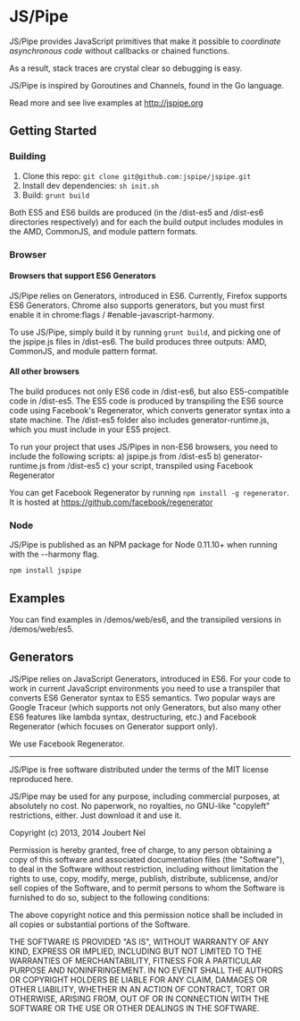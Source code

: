 # JS/Pipe

JS/Pipe provides JavaScript primitives that make it possible to *coordinate asynchronous code* without callbacks or chained functions.

As a result, stack traces are crystal clear so debugging is easy.

JS/Pipe is inspired by Goroutines and Channels, found in the Go language. 

Read more and see live examples at http://jspipe.org

## Getting Started

### Building
1. Clone this repo: `git clone git@github.com:jspipe/jspipe.git`
2. Install dev dependencies: `sh init.sh`
3. Build: `grunt build`

Both ES5 and ES6 builds are produced (in the /dist-es5 and /dist-es6 directories respectively) and for each the build output includes modules in the AMD, CommonJS, and module pattern formats. 


### Browser

#### Browsers that support ES6 Generators
JS/Pipe relies on Generators, introduced in ES6. Currently, Firefox supports ES6 Generators. Chrome also supports generators, but you must first enable it in chrome:flags / #enable-javascript-harmony.

To use JS/Pipe, simply build it by running `grunt build`, and picking one of the jspipe.js files in /dist-es6.
The build produces three outputs: AMD, CommonJS, and module pattern format. 

#### All other browsers
The build produces not only ES6 code in /dist-es6, but also ES5-compatible code in /dist-es5. The ES5 code is produced by transpiling the ES6 source code using Facebook's Regenerator, which converts generator syntax into a state machine. The /dist-es5 folder also includes generator-runtime.js, which you must include in your ES5 project.

To run your project that uses JS/Pipes in non-ES6 browsers, you need to include the following scripts:
a) jspipe.js from /dist-es5
b) generator-runtime.js from /dist-es5
c) your script, transpiled using Facebook Regenerator

You can get Facebook Regenerator by running `npm install -g regenerator`. It is hosted at https://github.com/facebook/regenerator


### Node
JS/Pipe is published as an NPM package for Node 0.11.10+ when running with the --harmony flag.

`npm install jspipe`


## Examples
You can find examples in /demos/web/es6, and the transipiled versions in /demos/web/es5.


## Generators

JS/Pipe relies on JavaScript Generators, introduced in ES6. For your code to work in current JavaScript environments you need to use a transpiler that converts ES6 Generator syntax to ES5 semantics. Two popular ways are Google Traceur (which supports not only Generators, but also many other ES6 features like lambda syntax, destructuring, etc.) and Facebook Regenerator (which focuses on Generator support only). 

We use Facebook Regenerator. 








------

JS/Pipe is free software distributed under the terms of the MIT license reproduced here.

JS/Pipe may be used for any purpose, including commercial purposes, at absolutely no cost.
No paperwork, no royalties, no GNU-like "copyleft" restrictions, either.
Just download it and use it.

Copyright (c) 2013, 2014 Joubert Nel

Permission is hereby granted, free of charge, to any person obtaining a copy
of this software and associated documentation files (the "Software"), to deal
in the Software without restriction, including without limitation the rights
to use, copy, modify, merge, publish, distribute, sublicense, and/or sell
copies of the Software, and to permit persons to whom the Software is
furnished to do so, subject to the following conditions:

The above copyright notice and this permission notice shall be included in
all copies or substantial portions of the Software.

THE SOFTWARE IS PROVIDED "AS IS", WITHOUT WARRANTY OF ANY KIND, EXPRESS OR
IMPLIED, INCLUDING BUT NOT LIMITED TO THE WARRANTIES OF MERCHANTABILITY,
FITNESS FOR A PARTICULAR PURPOSE AND NONINFRINGEMENT. IN NO EVENT SHALL THE
AUTHORS OR COPYRIGHT HOLDERS BE LIABLE FOR ANY CLAIM, DAMAGES OR OTHER
LIABILITY, WHETHER IN AN ACTION OF CONTRACT, TORT OR OTHERWISE, ARISING FROM,
OUT OF OR IN CONNECTION WITH THE SOFTWARE OR THE USE OR OTHER DEALINGS IN
THE SOFTWARE.
